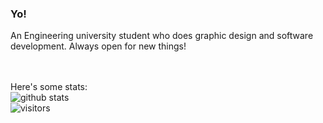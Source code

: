 ### Yo!

An Engineering university student who does graphic design and software development. Always open for new things!

<br><br>Here's some stats:
<br>![github stats](https://github-readme-stats.vercel.app/api?username=Bumbleboss&show_icons=true&count_private=true&hide=contribs&title_color=ffffff&text_color=C7BDB1&bg_color=090807&icon_color=5a473a)
<br>![visitors](https://visitor-badge.glitch.me/badge?page_id=Bumbleboss.Bumbleboss)
